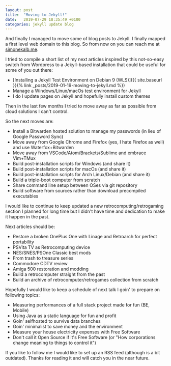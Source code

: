 ```yaml
---
layout: post
title:  "Moving to Jekyll!"
date:   2019-07-29 18:35:49 +0100
categories: jekyll update blog
---
```


And finally I managed to move some of blog posts to Jekyll. 
I finally mapped a first level web domain to this blog. 
So from now on you can reach me at [simonekalb.me](http://simonekalb.me).

I tried to compile a short list of my next articles inspired by this not-so-easy switch from Wordpress to  a Jekyll-based installation that could be useful for some of you out there:
  
  * [Installing a Jekyll Test Environment on Debian 9 (WLS)]({{ site.baseurl }}{% link _posts/2019-01-19-moving-to-jekyll.md %})
  * Manage a Windows/Linux/macOs test environment for Jekyll
  * I do I update pages on Jekyll and hopefully install custom themes
  
Then in the last few months I tried to move away as far as possible from cloud solutions I can't control.

So the next moves are:
  
  * Install a Bitwarden hosted solution to manage my passwords (in lieu of Google Password Sync)
  * Move away from Google Chrome and Firefox (yes, I hate Firefox as well) and use Waterfox+Bitwarden
  * Move away from VSCode/Atom/Brackets/Sublime and embrace Vim+TMux
  * Build post-installation scripts for Windows (and share it) 
  * Build post-installation scripts for macOs (and share it) 
  * Build post-installation scripts for Arch Linux/Debian (and share it) 
  * Build a triple-boot computer from scratch
  * Share command line setup between OSes via git repository
  * Build software from sources rather than download precompiled executables

I would like to continue to keep updated a new retrocomputing/retrogaming section I planned for long time but I didn't have time and dedication to make it happen in the past. 

Next articles should be:

  * Restore a broken OnePlus One with Linage and Retroarch for perfect portability
  * PSVita TV as Retrocomputing device 
  * NES/SNES/PSOne Classic best mods
  * From trash to treasure series
  * Commodore CDTV review
  * Amiga 500 restoration and modding
  * Build a retrocomputer straight from the past
  * Build an archive of retrocomputer/retrogames collection from scratch


Hopefully I would like to keep a schedule of next talk I goin' to prepare on following topics:

  * Measuring performances of a full stack project made for fun (BE, Mobile)
  * Using Java as a static language for fun and profit
  * Goin' selfhosted to survive data branches
  * Goin' minimalist to save money and the environment
  * Measure your house electricity expenses with Free Software
  * Don't call it Open Source if it's Free Software (or "How corporations change meaning to things to control it")

If you like to follow me I would like to set up an RSS feed (although is a bit outdated).
Thanks for reading it and will catch you in the near future.